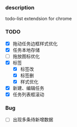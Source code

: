 ### description

todo-list extendsion for chrome

### TODO

- [x] 拖动任务边框样式优化
- [x] 任务本地存储
- [ ] 拖放图标优化
- [x] 标签
  - [x] 标签改
  - [x] 标签删
  - [x] 样式优化
- [x] 新建、编辑任务
- [x] 任务列表框滚动

### Bug

- [ ] 出现多条待新增数据
